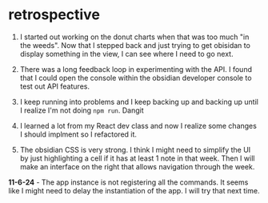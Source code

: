 # retrospective

1. I started out working on the donut charts when that was too much "in the weeds". Now that I stepped back and just trying to get obisidan to display something in the view, I can see where I need to go next. 

2. There was a long feedback loop in experimenting with the API. I found that I could open the console within the obsidian developer console to test out API features.

3. I keep running into problems and I keep backing up and backing up until I realize I'm not doing `npm run`.  Dangit

4. I learned a lot from my React dev class and now I realize some changes I should implment so I refactored it. 

5. The obsidian CSS is very strong. I think I might need to simplify the UI by just highlighting a cell if it has at least 1 note in that week.  Then I will make an interface on the right that allows navigation through the week.

**11-6-24** - The app instance is not registering all the commands. It seems like I might need to delay the instantiation of the app. I will try that next time.